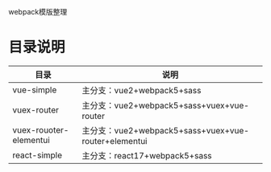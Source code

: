 webpack模版整理

# 目录说明
| 目录 | 说明 |
|---|---|
| vue-simple | 主分支：vue2+webpack5+sass |
| vuex-router | 主分支：vue2+webpack5+sass+vuex+vue-router |
| vuex-rouoter-elementui | 主分支：vue2+webpack5+sass+vuex+vue-router+elementui |
| react-simple | 主分支：react17+webpack5+sass |